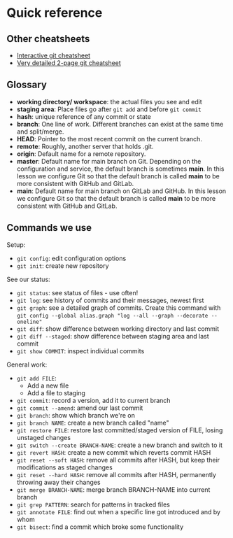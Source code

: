 # Quick reference

## Other cheatsheets

* [Interactive git cheatsheet](http://www.ndpsoftware.com/git-cheatsheet.html)
* [Very detailed 2-page git
  cheatsheet](https://aaltoscicomp.github.io/cheatsheets/git-the-way-you-need-it-cheatsheet.pdf)


## Glossary

* **working directory/ workspace**: the actual files you see and edit
* **staging area**: Place files go after `git add` and before `git
  commit`
* **hash**: unique reference of any commit or state
* **branch**: One line of work.  Different branches can exist at the
  same time and split/merge.
* **HEAD**: Pointer to the most recent commit on the current branch.
* **remote**: Roughly, another server that holds .git.
* **origin**: Default name for a remote repository.
* **master**: Default name for main branch on Git. Depending on the configuration and service,
              the default branch is sometimes **main**.
              In this lesson we configure Git so that the default branch is
              called **main** to be more consistent with GitHub and GitLab.
* **main**: Default name for main branch on GitLab and GitHub.
            In this lesson we configure Git so that the default branch is
            called **main** to be more consistent with GitHub and GitLab.


## Commands we use

Setup:

* `git config`: edit configuration options
* `git init`: create new repository

See our status:

* `git status`: see status of files - use often!
* `git log`: see history of commits and their messages, newest first
* `git graph`: see a detailed graph of commits.  Create this command
  with `git config --global alias.graph "log --all --graph --decorate --oneline"`
* `git diff`: show difference between working directory and last commit
* `git diff --staged`: show difference between staging area and last commit
* `git show COMMIT`: inspect individual commits

General work:

* `git add FILE`:
  - Add a new file
  - Add a file to staging
* `git commit`: record a version, add it to current branch
* `git commit --amend`: amend our last commit
* `git branch`: show which branch we're on
* `git branch NAME`: create a new branch called "name"
* `git restore FILE`: restore last committed/staged version of FILE, losing unstaged changes
* `git switch --create BRANCH-NAME`: create a new branch and switch to it
* `git revert HASH`: create a new commit which reverts commit HASH
* `git reset --soft HASH`: remove all commits after HASH, but keep their modifications as staged changes
* `git reset --hard HASH`: remove all commits after HASH, permanently throwing away their changes
* `git merge BRANCH-NAME`: merge branch BRANCH-NAME into current branch
* `git grep PATTERN`: search for patterns in tracked files
* `git annotate FILE`: find out when a specific line got introduced and by whom
* `git bisect`: find a commit which broke some functionality
